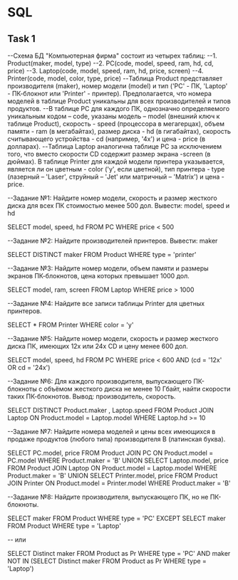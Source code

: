 # SQL
## Task 1 
--Схема БД "Компьютерная фирма" состоит из четырех таблиц:
--1. Product(maker, model, type)
--2. PC(code, model, speed, ram, hd, cd, price)
--3. Laptop(code, model, speed, ram, hd, price, screen)
--4. Printer(code, model, color, type, price)
--Таблица Product представляет производителя (maker), номер модели (model) и тип ('PC' - ПК, 'Laptop' - ПК-блокнот или 'Printer' - принтер). Предполагается, что номера моделей в таблице Product уникальны для всех производителей и типов продуктов. 
--В таблице PC для каждого ПК, однозначно определяемого уникальным кодом – code, указаны модель – model (внешний ключ к таблице Product), скорость - speed (процессора в мегагерцах), объем памяти - ram (в мегабайтах), размер диска - hd (в гигабайтах), скорость считывающего устройства - cd (например, '4x') и цена - price (в долларах). 
--Таблица Laptop аналогична таблице РС за исключением того, что вместо скорости CD содержит размер экрана -screen (в дюймах). В таблице Printer для каждой модели принтера указывается, является ли он цветным - color ('y', если цветной), тип принтера - type (лазерный – 'Laser', струйный – 'Jet' или матричный – 'Matrix') и цена - price.

--Задание №1: Найдите номер модели, скорость и размер жесткого диска для всех ПК стоимостью менее 500 дол. Вывести: model, speed и hd

SELECT model, speed, hd FROM PC
WHERE price < 500

--Задание №2: Найдите производителей принтеров. Вывести: maker

SELECT DISTINCT maker FROM Product
WHERE type = 'printer'

--Задание №3: Найдите номер модели, объем памяти и размеры экранов ПК-блокнотов, цена которых превышает 1000 дол.

SELECT model, ram, screen FROM Laptop
WHERE price > 1000

--Задание №4: Найдите все записи таблицы Printer для цветных принтеров.

SELECT * FROM Printer
WHERE color = 'y'

--Задание №5: Найдите номер модели, скорость и размер жесткого диска ПК, имеющих 12x или 24x CD и цену менее 600 дол.

SELECT model, speed, hd FROM PC
WHERE price < 600 AND (cd = '12x' OR cd = '24x')

--Задание №6: Для каждого производителя, выпускающего ПК-блокноты c объёмом жесткого диска не менее 10 Гбайт, найти скорости таких ПК-блокнотов. Вывод: производитель, скорость.

SELECT DISTINCT Product.maker , Laptop.speed 
FROM Product JOIN Laptop
ON Product.model = Laptop.model
WHERE Laptop.hd >= 10

--Задание №7: Найдите номера моделей и цены всех имеющихся в продаже продуктов (любого типа) производителя B (латинская буква).

SELECT PC.model, price FROM Product JOIN PC
ON Product.model = PC.model
WHERE Product.maker = 'B'
UNION
SELECT Laptop.model, price FROM Product JOIN Laptop
ON Product.model = Laptop.model
WHERE Product.maker = 'B'
UNION
SELECT Printer.model, price FROM Product JOIN Printer
ON Product.model = Printer.model
WHERE Product.maker = 'B'

--Задание №8: Найдите производителя, выпускающего ПК, но не ПК-блокноты.

SELECT  maker
FROM Product
WHERE type = 'PC'
EXCEPT SELECT maker
FROM Product
WHERE type = 'Laptop'

-- или

SELECT Distinct maker FROM Product as Pr
WHERE type = 'PC' AND
maker NOT IN (SELECT Distinct maker FROM Product as Pr
WHERE type = 'Laptop')
